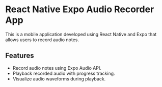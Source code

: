 # React Native Expo Audio Recorder App

This is a mobile application developed using React Native and Expo that allows users to record audio notes.

## Features

- Record audio notes using Expo Audio API.
- Playback recorded audio with progress tracking.
- Visualize audio waveforms during playback.
